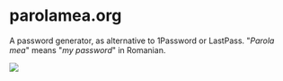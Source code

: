 # parolamea.org

A password generator, as alternative to 1Password or LastPass.
"*Parola mea*" means "*my password*" in Romanian.

<a href="https://travis-ci.org/alexandru/parolamea"><img src="https://travis-ci.org/alexandru/parolamea.svg?branch=master" border="0" /></a>
